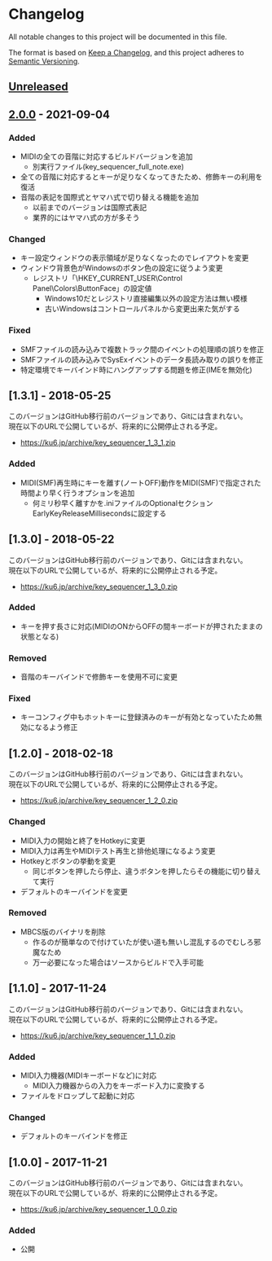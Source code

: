 # Changelog
All notable changes to this project will be documented in this file.

The format is based on [Keep a Changelog](https://keepachangelog.com/en/1.0.0/),
and this project adheres to [Semantic Versioning](https://semver.org/spec/v2.0.0.html).

## [Unreleased]

## [2.0.0] - 2021-09-04

### Added

- MIDIの全ての音階に対応するビルドバージョンを追加
    - 別実行ファイル(key_sequencer_full_note.exe)
- 全ての音階に対応するとキーが足りなくなってきたため、修飾キーの利用を復活
- 音階の表記を国際式とヤマハ式で切り替える機能を追加
    - 以前までのバージョンは国際式表記
    - 業界的にはヤマハ式の方が多そう

### Changed

- キー設定ウィンドウの表示領域が足りなくなったのでレイアウトを変更
- ウィンドウ背景色がWindowsのボタン色の設定に従うよう変更
    - レジストリ「\HKEY_CURRENT_USER\Control Panel\Colors\ButtonFace」の設定値
        - Windows10だとレジストリ直接編集以外の設定方法は無い模様
        - 古いWindowsはコントロールパネルから変更出来た気がする

### Fixed

- SMFファイルの読み込みで複数トラック間のイベントの処理順の誤りを修正
- SMFファイルの読み込みでSysExイベントのデータ長読み取りの誤りを修正
- 特定環境でキーバインド時にハングアップする問題を修正(IMEを無効化)


## [1.3.1] - 2018-05-25

このバージョンはGitHub移行前のバージョンであり、Gitには含まれない。<br>
現在以下のURLで公開しているが、将来的に公開停止される予定。

- https://ku6.jp/archive/key_sequencer_1_3_1.zip

### Added

- MIDI(SMF)再生時にキーを離す(ノートOFF)動作をMIDI(SMF)で指定された時間より早く行うオプションを追加
    - 何ミリ秒早く離すかを.iniファイルのOptionalセクションEarlyKeyReleaseMillisecondsに設定する


## [1.3.0] - 2018-05-22

このバージョンはGitHub移行前のバージョンであり、Gitには含まれない。<br>
現在以下のURLで公開しているが、将来的に公開停止される予定。

- https://ku6.jp/archive/key_sequencer_1_3_0.zip

### Added

- キーを押す長さに対応(MIDIのONからOFFの間キーボードが押されたままの状態となる)

### Removed

- 音階のキーバインドで修飾キーを使用不可に変更

### Fixed

- キーコンフィグ中もホットキーに登録済みのキーが有効となっていたため無効になるよう修正


## [1.2.0] - 2018-02-18

このバージョンはGitHub移行前のバージョンであり、Gitには含まれない。<br>
現在以下のURLで公開しているが、将来的に公開停止される予定。

- https://ku6.jp/archive/key_sequencer_1_2_0.zip

### Changed

- MIDI入力の開始と終了をHotkeyに変更
- MIDI入力は再生やMIDIテスト再生と排他処理になるよう変更
- Hotkeyとボタンの挙動を変更
    - 同じボタンを押したら停止、違うボタンを押したらその機能に切り替えて実行
- デフォルトのキーバインドを変更

### Removed

- MBCS版のバイナリを削除
    - 作るのが簡単なので付けていたが使い道も無いし混乱するのでむしろ邪魔なため
    - 万一必要になった場合はソースからビルドで入手可能


## [1.1.0] - 2017-11-24

このバージョンはGitHub移行前のバージョンであり、Gitには含まれない。<br>
現在以下のURLで公開しているが、将来的に公開停止される予定。

- https://ku6.jp/archive/key_sequencer_1_1_0.zip

### Added

- MIDI入力機器(MIDIキーボードなど)に対応
    - MIDI入力機器からの入力をキーボード入力に変換する
- ファイルをドロップして起動に対応

### Changed

- デフォルトのキーバインドを修正


## [1.0.0] - 2017-11-21

このバージョンはGitHub移行前のバージョンであり、Gitには含まれない。<br>
現在以下のURLで公開しているが、将来的に公開停止される予定。

- https://ku6.jp/archive/key_sequencer_1_0_0.zip

### Added

- 公開


[Unreleased]: https://github.com/ku6-jp/key_sequencer/compare/v2.0.0...HEAD
[2.0.0]: https://github.com/ku6-jp/key_sequencer/releases/tag/v2.0.0
